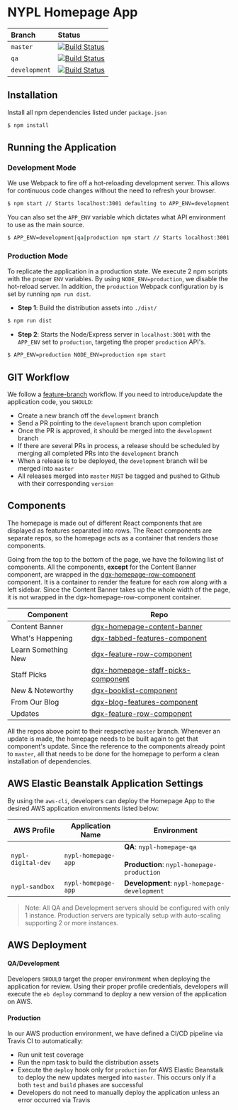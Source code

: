 # NYPL Homepage App

| Branch         | Status|  
|:---------------|:---------------------------------------------------------------------------------------------------------------------------|  
| `master`   | [![Build Status](https://travis-ci.org/NYPL/dgx-homepage.svg?branch=master)](https://travis-ci.org/NYPL/dgx-homepage)      |  
| `qa`           | [![Build Status](https://travis-ci.org/NYPL/dgx-homepage.svg?branch=qa)](https://travis-ci.org/NYPL/dgx-homepage) |  
| `development`  | [![Build Status](https://travis-ci.org/NYPL/dgx-homepage.svg?branch=development)](https://travis-ci.org/NYPL/dgx-homepage)      |

## Installation
Install all npm dependencies listed under `package.json`
```sh
$ npm install
```

## Running the Application
### Development Mode
We use Webpack to fire off a hot-reloading development server. This allows for continuous code changes without the need to refresh your browser.

```sh
$ npm start // Starts localhost:3001 defaulting to APP_ENV=development
```

You can also set the `APP_ENV` variable which dictates what API environment to use as the main source.
```sh
$ APP_ENV=development|qa|production npm start // Starts localhost:3001 with set APP_ENV
```

### Production Mode
To replicate the application in a production state. We execute 2 npm scripts with the proper `ENV` variables. By using `NODE_ENV=production`, we disable the hot-reload server. In addition, the `production` Webpack configuration by is set by running `npm run dist`.

* **Step 1**: Build the distribution assets into `./dist/`
```sh
$ npm run dist
```

* **Step 2**: Starts the Node/Express server in `localhost:3001` with the `APP_ENV` set to `production`, targeting the proper `production` API's.
```sh
$ APP_ENV=production NODE_ENV=production npm start
```

## GIT Workflow
We follow a [feature-branch](https://www.atlassian.com/git/tutorials/comparing-workflows/feature-branch-workflow) workflow. If you need to introduce/update the application code, you `SHOULD`:

* Create a new branch off the `development` branch
* Send a PR pointing to the `development` branch upon completion
* Once the PR is approved, it should be merged into the `development` branch
* If there are several PRs in process, a release should be scheduled by merging all completed PRs into the `development` branch
* When a release is to be deployed, the `development` branch will be merged into `master`
* All releases merged into `master` `MUST` be tagged and pushed to Github with their corresponding `version`

## Components
The homepage is made out of different React components that are displayed as features separated into rows. The React components are separate repos, so the homepage acts as a container that renders those components.

Going from the top to the bottom of the page, we have the following list of components. All the components, **except** for the Content Banner component, are wrapped in the [dgx-homepage-row-component](git+ssh://git@bitbucket.org/NYPL/dgx-homepage-row-component.git) component. It is a container to render the feature for each row along with a left sidebar. Since the Content Banner takes up the whole width of the page, it is not wrapped in the dgx-homepage-row-component container.

| Component | Repo |
|---|---|
| Content Banner | [dgx-homepage-content-banner](https://bitbucket.org/NYPL/dgx-homepage-content-banner) |
| What's Happening | [dgx-tabbed-features-component](https://bitbucket.org/NYPL/dgx-tabbed-features-component) |
| Learn Something New | [dgx-feature-row-component](https://bitbucket.org/NYPL/dgx-feature-row-component) |
| Staff Picks | [dgx-homepage-staff-picks-component](https://bitbucket.org/NYPL/dgx-homepage-staff-picks-component) |
| New & Noteworthy | [dgx-booklist-component](https://bitbucket.org/NYPL/dgx-booklist-component) |
| From Our Blog | [dgx-blog-features-component](https://bitbucket.org/NYPL/dgx-blog-features-component) |
| Updates | [dgx-feature-row-component](https://bitbucket.org/NYPL/dgx-feature-row-component) |

All the repos above point to their respective `master` branch. Whenever an update is made, the homepage needs to be built again to get that component's update. Since the reference to the components already point to `master`, all that needs to be done for the homepage to perform a clean installation of dependencies.

## AWS Elastic Beanstalk Application Settings
By using the `aws-cli`, developers can deploy the Homepage App to the desired AWS application environments listed below:

| AWS Profile | Application Name | Environment |
|---|---|---|
| `nypl-digital-dev` | `nypl-homepage-app` | **QA**: `nypl-homepage-qa` <br><br> **Production**: `nypl-homepage-production` |
| `nypl-sandbox` | `nypl-homepage-app` | **Development**: `nypl-homepage-development` |

> Note: All QA and Development servers should be configured with only 1 instance. Production servers are typically setup with auto-scaling supporting 2 or more instances.

## AWS Deployment

#### QA/Development
Developers `SHOULD` target the proper environment when deploying the application for review. Using their proper profile credentials, developers will execute the `eb deploy` command to deploy a new version of the application on AWS.

#### Production
In our AWS production environment, we have defined a CI/CD pipeline via Travis CI to automatically:
* Run unit test coverage
* Run the npm task to build the distribution assets
* Execute the `deploy` hook only for `production` for AWS Elastic Beanstalk to deploy the new updates merged into `master`. This occurs only if a both `test` and `build` phases are successful
* Developers do not need to manually deploy the application unless an error occurred via Travis
